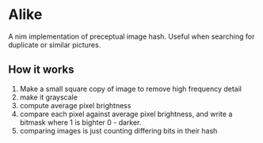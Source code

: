 # Alike

A nim implementation of preceptual image hash.
Useful when searching for duplicate or similar pictures.

## How it works

1. Make a small square copy of image to remove high frequency detail
1. make it grayscale
1. compute average pixel brightness
1. compare each pixel against average pixel brightness, and write a bitmask where 1 is bighter 0 - darker.
1. comparing images is just counting differing bits in their hash
